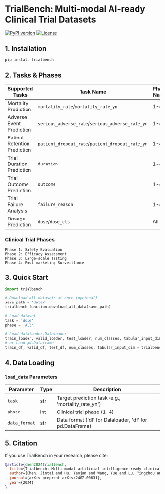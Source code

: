 
# TrialBench: Multi-modal AI-ready Clinical Trial Datasets

[![PyPI version](https://img.shields.io/pypi/v/trialbench.svg?color=brightgreen)](https://pypi.org/project/trialbench/)
[![License](https://img.shields.io/badge/License-MIT-yellow.svg)](https://opensource.org/licenses/MIT)

## 1. Installation 

```bash
pip install trialbench
```

## 2. Tasks & Phases 

| Supported Tasks               | Task Name                 | Phase Name                                                                 | 
|-------------------------------|---------------------------|---------------------------------------------------------------------------|
| Mortality Prediction          | `mortality_rate`/`mortality_rate_yn` | 1-4                                                                      |
| Adverse Event Prediction      | `serious_adverse_rate`/`serious_adverse_rate_yn` | 1-4                                                                      |
| Patient Retention Prediction  | `patient_dropout_rate`/`patient_dropout_rate_yn` | 1-4                                                                      |
| Trial Duration Prediction     | `duration`               | 1-4                                                                      |
| Trial Outcome Prediction      | `outcome`                | 1-4                                                                      |
| Trial Failure Analysis        | `failure_reason`         | 1-4                                                                      |
| Dosage Prediction             | `dose`/`dose_cls`        | All                                                                      |

### Clinical Trial Phases
```
Phase 1: Safety Evaluation
Phase 2: Efficacy Assessment
Phase 3: Large-scale Testing
Phase 4: Post-marketing Surveillance
```

## 3. Quick Start 

```python
import trialbench

# Download all datasets at once (optional)
save_path = 'data/'
trialbench.function.download_all_data(save_path)

# Load dataset
task = 'dose'
phase = 'All'

# Load dataloader.Dataloader 
train_loader, valid_loader, test_loader, num_classes, tabular_input_dim = trialbench.function.load_data(task, phase, data_format='dl')
# or Load pd.Dataframe
train_df, valid_df, test_df, num_classes, tabular_input_dim = trialbench.function.load_data(task, phase, data_format='df')
```

## 4. Data Loading 

### `load_data` Parameters
| Parameter       | Type | Description                                      |
|----------------|------|--------------------------------------------------|
| `task`         | str  | Target prediction task (e.g., 'mortality_rate_yn') |
| `phase`        | int  | Clinical trial phase (1-4)                       |
| `data_format` | str  | Data format ('dl' for Dataloader, 'df' for pd.DataFrame) |


## 5. Citation 

If you use TrialBench in your research, please cite:

```bibtex
@article{chen2024trialbench,
  title={Trialbench: Multi-modal artificial intelligence-ready clinical trial datasets},
  author={Chen, Jintai and Hu, Yaojun and Wang, Yue and Lu, Yingzhou and Cao, Xu and Lin, Miao and Xu, Hongxia and Wu, Jian and Xiao, Cao and Sun, Jimeng and others},
  journal={arXiv preprint arXiv:2407.00631},
  year={2024}
}
```
